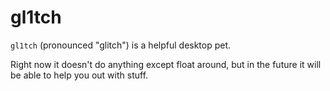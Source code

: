 # gl1tch

`gl1tch` (pronounced "glitch") is a helpful desktop pet.

Right now it doesn't do anything except float around, but in the future it will be able to help you out with stuff.

